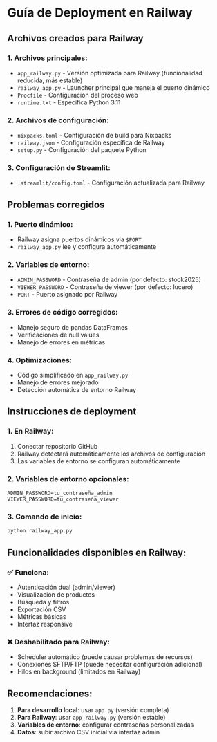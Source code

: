 # Guía de Deployment en Railway

## Archivos creados para Railway

### 1. Archivos principales:
- `app_railway.py` - Versión optimizada para Railway (funcionalidad reducida, más estable)
- `railway_app.py` - Launcher principal que maneja el puerto dinámico
- `Procfile` - Configuración del proceso web
- `runtime.txt` - Especifica Python 3.11

### 2. Archivos de configuración:
- `nixpacks.toml` - Configuración de build para Nixpacks
- `railway.json` - Configuración específica de Railway  
- `setup.py` - Configuración del paquete Python

### 3. Configuración de Streamlit:
- `.streamlit/config.toml` - Configuración actualizada para Railway

## Problemas corregidos

### 1. Puerto dinámico:
- Railway asigna puertos dinámicos via `$PORT`
- `railway_app.py` lee y configura automáticamente

### 2. Variables de entorno:
- `ADMIN_PASSWORD` - Contraseña de admin (por defecto: stock2025)
- `VIEWER_PASSWORD` - Contraseña de viewer (por defecto: lucero)
- `PORT` - Puerto asignado por Railway

### 3. Errores de código corregidos:
- Manejo seguro de pandas DataFrames
- Verificaciones de null values
- Manejo de errores en métricas

### 4. Optimizaciones:
- Código simplificado en `app_railway.py`
- Manejo de errores mejorado
- Detección automática de entorno Railway

## Instrucciones de deployment

### 1. En Railway:
1. Conectar repositorio GitHub
2. Railway detectará automáticamente los archivos de configuración
3. Las variables de entorno se configuran automáticamente

### 2. Variables de entorno opcionales:
```
ADMIN_PASSWORD=tu_contraseña_admin
VIEWER_PASSWORD=tu_contraseña_viewer
```

### 3. Comando de inicio:
```bash
python railway_app.py
```

## Funcionalidades disponibles en Railway:

### ✅ Funciona:
- Autenticación dual (admin/viewer)
- Visualización de productos
- Búsqueda y filtros
- Exportación CSV
- Métricas básicas
- Interfaz responsive

### ❌ Deshabilitado para Railway:
- Scheduler automático (puede causar problemas de recursos)
- Conexiones SFTP/FTP (puede necesitar configuración adicional)
- Hilos en background (limitados en Railway)

## Recomendaciones:

1. **Para desarrollo local**: usar `app.py` (versión completa)
2. **Para Railway**: usar `app_railway.py` (versión estable)
3. **Variables de entorno**: configurar contraseñas personalizadas
4. **Datos**: subir archivo CSV inicial via interfaz admin